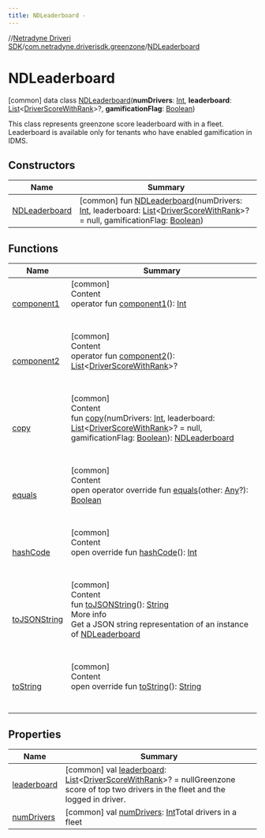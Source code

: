 ```yaml
---
title: NDLeaderboard -
---
```

//[Netradyne Driveri SDK](../../index.md)/[com.netradyne.driverisdk.greenzone](../index.md)/[NDLeaderboard](index.md)



# NDLeaderboard  
 [common] data class [NDLeaderboard](index.md)(**numDrivers**: [Int](https://kotlinlang.org/api/latest/jvm/stdlib/kotlin/-int/index.html), **leaderboard**: [List](https://kotlinlang.org/api/latest/jvm/stdlib/kotlin.collections/-list/index.html)<[DriverScoreWithRank](../-driver-score-with-rank/index.md)>?, **gamificationFlag**: [Boolean](https://kotlinlang.org/api/latest/jvm/stdlib/kotlin/-boolean/index.html))

This class represents greenzone score leaderboard with in a fleet. Leaderboard is available only for tenants who have enabled gamification in IDMS.

   


## Constructors  
  
|  Name|  Summary| 
|---|---|
| <a name="com.netradyne.driverisdk.greenzone/NDLeaderboard/NDLeaderboard/#kotlin.Int#kotlin.collections.List[com.netradyne.driverisdk.greenzone.DriverScoreWithRank]?#kotlin.Boolean/PointingToDeclaration/"></a>[NDLeaderboard](-n-d-leaderboard.md)| <a name="com.netradyne.driverisdk.greenzone/NDLeaderboard/NDLeaderboard/#kotlin.Int#kotlin.collections.List[com.netradyne.driverisdk.greenzone.DriverScoreWithRank]?#kotlin.Boolean/PointingToDeclaration/"></a> [common] fun [NDLeaderboard](-n-d-leaderboard.md)(numDrivers: [Int](https://kotlinlang.org/api/latest/jvm/stdlib/kotlin/-int/index.html), leaderboard: [List](https://kotlinlang.org/api/latest/jvm/stdlib/kotlin.collections/-list/index.html)<[DriverScoreWithRank](../-driver-score-with-rank/index.md)>? = null, gamificationFlag: [Boolean](https://kotlinlang.org/api/latest/jvm/stdlib/kotlin/-boolean/index.html))   <br>


## Functions  
  
|  Name|  Summary| 
|---|---|
| <a name="com.netradyne.driverisdk.greenzone/NDLeaderboard/component1/#/PointingToDeclaration/"></a>[component1](component1.md)| <a name="com.netradyne.driverisdk.greenzone/NDLeaderboard/component1/#/PointingToDeclaration/"></a>[common]  <br>Content  <br>operator fun [component1](component1.md)(): [Int](https://kotlinlang.org/api/latest/jvm/stdlib/kotlin/-int/index.html)  <br><br><br>
| <a name="com.netradyne.driverisdk.greenzone/NDLeaderboard/component2/#/PointingToDeclaration/"></a>[component2](component2.md)| <a name="com.netradyne.driverisdk.greenzone/NDLeaderboard/component2/#/PointingToDeclaration/"></a>[common]  <br>Content  <br>operator fun [component2](component2.md)(): [List](https://kotlinlang.org/api/latest/jvm/stdlib/kotlin.collections/-list/index.html)<[DriverScoreWithRank](../-driver-score-with-rank/index.md)>?  <br><br><br>
| <a name="com.netradyne.driverisdk.greenzone/NDLeaderboard/copy/#kotlin.Int#kotlin.collections.List[com.netradyne.driverisdk.greenzone.DriverScoreWithRank]?#kotlin.Boolean/PointingToDeclaration/"></a>[copy](copy.md)| <a name="com.netradyne.driverisdk.greenzone/NDLeaderboard/copy/#kotlin.Int#kotlin.collections.List[com.netradyne.driverisdk.greenzone.DriverScoreWithRank]?#kotlin.Boolean/PointingToDeclaration/"></a>[common]  <br>Content  <br>fun [copy](copy.md)(numDrivers: [Int](https://kotlinlang.org/api/latest/jvm/stdlib/kotlin/-int/index.html), leaderboard: [List](https://kotlinlang.org/api/latest/jvm/stdlib/kotlin.collections/-list/index.html)<[DriverScoreWithRank](../-driver-score-with-rank/index.md)>? = null, gamificationFlag: [Boolean](https://kotlinlang.org/api/latest/jvm/stdlib/kotlin/-boolean/index.html)): [NDLeaderboard](index.md)  <br><br><br>
| <a name="kotlin/Any/equals/#kotlin.Any?/PointingToDeclaration/"></a>[equals](../../com.netradyne.driverisdk.video/-n-d-video-a-p-i/index.md#%5Bkotlin%2FAny%2Fequals%2F%23kotlin.Any%3F%2FPointingToDeclaration%2F%5D%2FFunctions%2F-1360578461)| <a name="kotlin/Any/equals/#kotlin.Any?/PointingToDeclaration/"></a>[common]  <br>Content  <br>open operator override fun [equals](../../com.netradyne.driverisdk.video/-n-d-video-a-p-i/index.md#%5Bkotlin%2FAny%2Fequals%2F%23kotlin.Any%3F%2FPointingToDeclaration%2F%5D%2FFunctions%2F-1360578461)(other: [Any](https://kotlinlang.org/api/latest/jvm/stdlib/kotlin/-any/index.html)?): [Boolean](https://kotlinlang.org/api/latest/jvm/stdlib/kotlin/-boolean/index.html)  <br><br><br>
| <a name="kotlin/Any/hashCode/#/PointingToDeclaration/"></a>[hashCode](../../com.netradyne.driverisdk.video/-n-d-video-a-p-i/index.md#%5Bkotlin%2FAny%2FhashCode%2F%23%2FPointingToDeclaration%2F%5D%2FFunctions%2F-1360578461)| <a name="kotlin/Any/hashCode/#/PointingToDeclaration/"></a>[common]  <br>Content  <br>open override fun [hashCode](../../com.netradyne.driverisdk.video/-n-d-video-a-p-i/index.md#%5Bkotlin%2FAny%2FhashCode%2F%23%2FPointingToDeclaration%2F%5D%2FFunctions%2F-1360578461)(): [Int](https://kotlinlang.org/api/latest/jvm/stdlib/kotlin/-int/index.html)  <br><br><br>
| <a name="com.netradyne.driverisdk.greenzone/NDLeaderboard/toJSONString/#/PointingToDeclaration/"></a>[toJSONString](to-j-s-o-n-string.md)| <a name="com.netradyne.driverisdk.greenzone/NDLeaderboard/toJSONString/#/PointingToDeclaration/"></a>[common]  <br>Content  <br>fun [toJSONString](to-j-s-o-n-string.md)(): [String](https://kotlinlang.org/api/latest/jvm/stdlib/kotlin/-string/index.html)  <br>More info  <br>Get a JSON string representation of an instance of [NDLeaderboard](index.md)  <br><br><br>
| <a name="kotlin/Any/toString/#/PointingToDeclaration/"></a>[toString](../../com.netradyne.driverisdk.video/-n-d-video-a-p-i/index.md#%5Bkotlin%2FAny%2FtoString%2F%23%2FPointingToDeclaration%2F%5D%2FFunctions%2F-1360578461)| <a name="kotlin/Any/toString/#/PointingToDeclaration/"></a>[common]  <br>Content  <br>open override fun [toString](../../com.netradyne.driverisdk.video/-n-d-video-a-p-i/index.md#%5Bkotlin%2FAny%2FtoString%2F%23%2FPointingToDeclaration%2F%5D%2FFunctions%2F-1360578461)(): [String](https://kotlinlang.org/api/latest/jvm/stdlib/kotlin/-string/index.html)  <br><br><br>


## Properties  
  
|  Name|  Summary| 
|---|---|
| <a name="com.netradyne.driverisdk.greenzone/NDLeaderboard/leaderboard/#/PointingToDeclaration/"></a>[leaderboard](leaderboard.md)| <a name="com.netradyne.driverisdk.greenzone/NDLeaderboard/leaderboard/#/PointingToDeclaration/"></a> [common] val [leaderboard](leaderboard.md): [List](https://kotlinlang.org/api/latest/jvm/stdlib/kotlin.collections/-list/index.html)<[DriverScoreWithRank](../-driver-score-with-rank/index.md)>? = nullGreenzone score of top two drivers in the fleet and the logged in driver.   <br>
| <a name="com.netradyne.driverisdk.greenzone/NDLeaderboard/numDrivers/#/PointingToDeclaration/"></a>[numDrivers](num-drivers.md)| <a name="com.netradyne.driverisdk.greenzone/NDLeaderboard/numDrivers/#/PointingToDeclaration/"></a> [common] val [numDrivers](num-drivers.md): [Int](https://kotlinlang.org/api/latest/jvm/stdlib/kotlin/-int/index.html)Total drivers in a fleet   <br>

